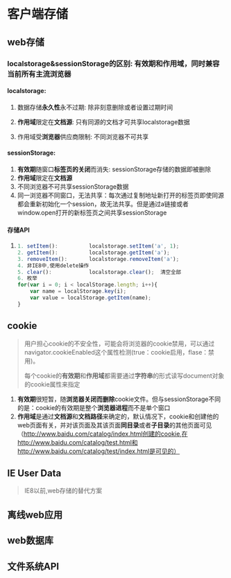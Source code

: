 # 客户端存储

## web存储

### localstorage&sessionStorage的区别: 有效期和作用域，同时兼容当前所有主流浏览器

#### localstorage:

1. 数据存储**永久性**永不过期: 除非刻意删除或者设置过期时间

2. **作用域**限定在**文档源**: 只有同源的文档才可共享localstorage数据

3. 作用域受**浏览器**供应商限制: 不同浏览器不可共享

#### sessionStorage:

1. **有效期**随窗口**标签页的关闭**而消失: sessionStorage存储的数据即被删除
2. **作用域**限定在**文档源**
3. 不同浏览器不可共享sessionStorage数据
4. 同一浏览器不同窗口，无法共享：每次通过复制地址新打开的标签页即使同源都会重新初始化一个session，故无法共享。但是通过a链接或者window.open打开的新标签页之间共享sessionStorage

#### 存储API

1. ```js
   1. setItem():          localstorage.setItem('a', 1);
   2. getItem():          localstorage.getItem('a');
   3. removeItem():       localstorage.removeItem('a');
   4. 非IE8中,使用delete操作
   5. clear():            localstorage.clear();  清空全部
   6. 枚举
   for(var i = 0; i < localStorage.length; i++){
       var name = localStorage.key(i);
       var value = localStorage.getItem(name);
   }
   ```

## cookie

> 用户担心cookie的不安全性，可能会将浏览器的cookie禁用，可以通过navigator.cookieEnabled这个属性检测\(true：cookie启用，flase：禁用\)。
>
> 每个cookie的**有效期**和**作用域**都需要通过**字符串**的形式读写document对象的cookie属性来指定

1. **有效期**很短暂，随**浏览器关闭而删除**cookie文件。但与sessionStorage不同的是：cookie的有效期是整个**浏览器进程**而不是单个窗口
2. **作用域**是通过**文档源**和**文档路径**来确定的，默认情况下，cookie和创建他的web页面有关，并对该页面及其该页面**同目录**或者**子目录**的其他页面可见（http://www.baidu.com/catalog/index.html创建的cookie,在http://www.baidu.com/catalog/test.html和http://www.baidu.com/catalog/test/index.html是可见的）

## IE User Data

> IE8以前,web存储的替代方案

## 离线web应用

## web数据库

## 文件系统API



